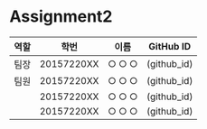 ﻿# Assignment2

| 역할   | 학번       | 이름     | GitHub ID   |
|--------|------------|----------|-------------|
| 팀장   | 20157220XX | ○ ○ ○   | (github_id) |
| 팀원   | 20157220XX | ○ ○ ○   | (github_id) |
|        | 20157220XX | ○ ○ ○   | (github_id) |
|        | 20157220XX | ○ ○ ○   | (github_id) |
